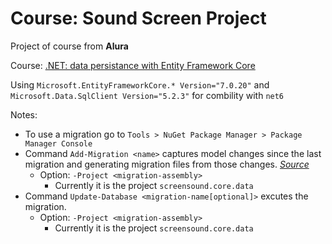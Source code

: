 # **Course**: Sound Screen Project

Project of course from **Alura**

Course: [.NET: data persistance with Entity Framework Core](https://cursos.alura.com.br/course/dot-net-persistindo-dados-entity-framework-core)

Using `Microsoft.EntityFrameworkCore.* Version="7.0.20"` and `Microsoft.Data.SqlClient Version="5.2.3"` for combility with `net6`

Notes:
- To use a migration go to `Tools > NuGet Package Manager > Package Manager Console`
- Command `Add-Migration <name>` captures model changes since the last migration and generating migration files from those changes. [*Source*](https://www.learnentityframeworkcore.com/migrations/add-migration)
    - Option: `-Project <migration-assembly>`
        - Currently it is the project `screensound.core.data`
- Command `Update-Database <migration-name[optional]>` excutes the 
migration.
    - Option: `-Project <migration-assembly>`
        - Currently it is the project `screensound.core.data`